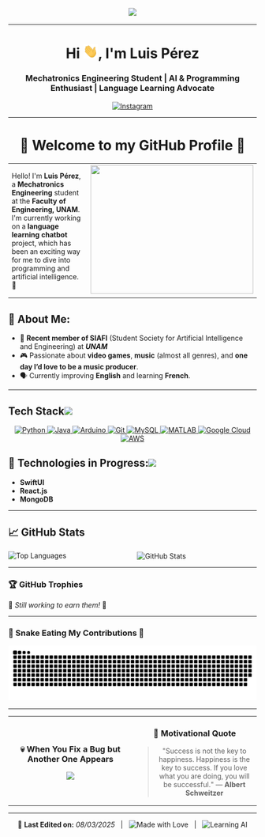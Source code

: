 <p align="center">
  <img src="https://github.com/thompsonemerson/thompsonemerson/raw/master/cover-thompson.png" height="200"/>
</p>
<hr>
<h1 align="center">Hi <img src="https://raw.githubusercontent.com/ABSphreak/ABSphreak/master/gifs/Hi.gif" width="30px">, I'm Luis Pérez</h1>
<h3 align="center">Mechatronics Engineering Student | AI & Programming Enthusiast | Language Learning Advocate</h3>

<p align="center">
<a href="https://www.instagram.com/luuissc_/" target="blank"><img align="center" src="https://img.shields.io/badge/Instagram-E4405F?style=for-the-badge&logo=instagram&logoColor=white" alt="Instagram"/></a>
</p>

---

<div align="center">
  <h1>👾 Welcome to my GitHub Profile 👾</h1>
</div>

<table>
<tr>
<td>

Hello! I'm **Luis Pérez**, a **Mechatronics Engineering** student at the **Faculty of Engineering, UNAM**. I'm currently working on a **language learning chatbot** project, which has been an exciting way for me to dive into programming and artificial intelligence. 🚀

</td>
<td>

<img src="https://github.com/Mo-Alsehli/Mo-Alsehli/assets/98949843/7b841857-16fb-422d-9297-be42e3eaf3a9" height="260px" width="330px" />

</td>
</tr>
</table>

## 📌 About Me:

- 🏫 **Recent member of SIAFI** (Student Society for Artificial Intelligence and Engineering) at ***UNAM***
- 🎮 Passionate about **video games**, **music** (almost all genres), and **one day I’d love to be a music producer**.
- 🗣️ Currently improving **English** and learning **French**.

---

## Tech Stack<img src = "https://media2.giphy.com/media/QssGEmpkyEOhBCb7e1/giphy.gif?cid=ecf05e47a0n3gi1bfqntqmob8g9aid1oyj2wr3ds3mg700bl&rid=giphy.gif" width = 32px> 

<p align="center">
  <a href="https://www.python.org" target="_blank">
    <img alt="Python" src="https://img.shields.io/badge/Python-3776AB?style=for-the-badge&logo=python&logoColor=white">
  </a>
  <a href="https://www.java.com" target="_blank">
    <img alt="Java" src="https://img.shields.io/badge/Java-ED8B00?style=for-the-badge&logo=java&logoColor=white">
  </a>
  <a href="https://www.arduino.cc" target="_blank">
    <img alt="Arduino" src="https://img.shields.io/badge/Arduino-00979D?style=for-the-badge&logo=arduino&logoColor=white">
  </a>
  <a href="https://git-scm.com/" target="_blank">
    <img alt="Git" src="https://img.shields.io/badge/Git-F05032?style=for-the-badge&logo=git&logoColor=white">
  </a>
  <a href="https://www.mysql.com/" target="_blank">
    <img alt="MySQL" src="https://img.shields.io/badge/MySQL-4479A1?style=for-the-badge&logo=mysql&logoColor=white">
  </a>
  <a href="https://www.mathworks.com/products/matlab.html" target="_blank">
    <img alt="MATLAB" src="https://img.shields.io/badge/MATLAB-0076A8?style=for-the-badge&logo=mathworks&logoColor=white">
  </a>
  <a href="https://cloud.google.com" target="_blank">
    <img alt="Google Cloud" src="https://img.shields.io/badge/Google%20Cloud-4285F4?style=for-the-badge&logo=google-cloud&logoColor=white">
  </a>
  <a href="https://aws.amazon.com" target="_blank">
    <img alt="AWS" src="https://img.shields.io/badge/AWS-232F3E?style=for-the-badge&logo=amazon-aws&logoColor=white">
  </a>
</p>

## 🚀 Technologies in Progress:<img src = "https://media2.giphy.com/media/QssGEmpkyEOhBCb7e1/giphy.gif?cid=ecf05e47a0n3gi1bfqntqmob8g9aid1oyj2wr3ds3mg700bl&rid=giphy.gif" width = 32px> 

- **SwiftUI** 
- **React.js**
- **MongoDB**

---

## 📈 GitHub Stats

<p align="center">
  <img align="left" src="https://github-readme-stats.vercel.app/api/top-langs?username=luuissc&show_icons=true&locale=en&layout=compact" alt="Top Languages" />
  <img align="center" src="https://github-readme-stats.vercel.app/api?username=luuissc&show_icons=true&locale=en" alt="GitHub Stats" width="410" />
</p>

---

### 🏆 GitHub Trophies

🚧 *Still working to earn them!* 🚧

---

### 🐍 Snake Eating My Contributions 🐍
<p align="center">
  <img src="https://raw.githubusercontent.com/Elanza-48/Elanza-48/main/resources/img/github-contribution-grid-snake.svg" alt="GitHub Contribution Snake" />
</p>

---
<table>
<tr>
<td align="center" width="50%">

### 💀 When You Fix a Bug but Another One Appears
<p align="center">
    <img src="https://media.giphy.com/media/Ll2fajzk9DgaY/giphy.gif" width="300"/>
</p>

</td>
<td align="center" width="50%">

### 🚀 Motivational Quote
<blockquote>
"Success is not the key to happiness. Happiness is the key to success. If you love what you are doing, you will be successful."  
— <strong>Albert Schweitzer</strong>
</blockquote>

</td>
</tr>
</table>

---

<p align="center">
📌 <strong>Last Edited on:</strong> <em>08/03/2025</em> &nbsp; | &nbsp;
<img src="https://img.shields.io/badge/Made%20with-%E2%9D%A4-red?style=for-the-badge" alt="Made with Love"> &nbsp; | &nbsp;
<img src="https://img.shields.io/badge/Learning-AI-blue?style=for-the-badge" alt="Learning AI">
</p>
